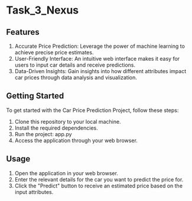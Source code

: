 # Task_3_Nexus
## Features
1. Accurate Price Prediction: Leverage the power of machine learning to achieve precise price estimates.
2. User-Friendly Interface: An intuitive web interface makes it easy for users to input car details and receive predictions.
3. Data-Driven Insights: Gain insights into how different attributes impact car prices through data analysis and visualization.
## Getting Started
To get started with the Car Price Prediction Project, follow these steps:

1. Clone this repository to your local machine.
2. Install the required dependencies.
3. Run the project: app.py
4. Access the application through your web browser.
## Usage
1. Open the application in your web browser.
2. Enter the relevant details for the car you want to predict the price for.
3. Click the "Predict" button to receive an estimated price based on the input attributes.
